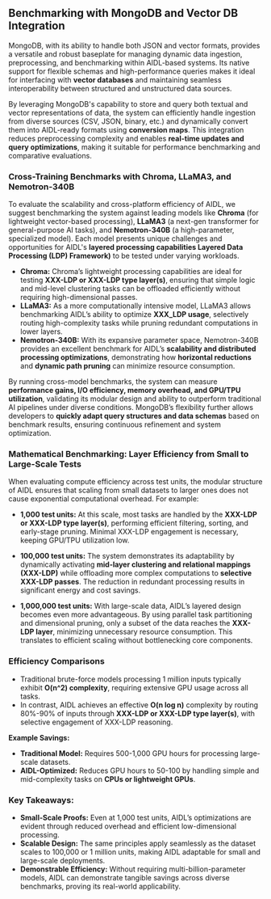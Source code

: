 ## Benchmarking with MongoDB and Vector DB Integration

MongoDB, with its ability to handle both JSON and vector formats, provides a versatile and robust baseplate for managing dynamic data ingestion, preprocessing, and benchmarking within AIDL-based systems. Its native support for flexible schemas and high-performance queries makes it ideal for interfacing with **vector databases** and maintaining seamless interoperability between structured and unstructured data sources.

By leveraging MongoDB's capability to store and query both textual and vector representations of data, the system can efficiently handle ingestion from diverse sources (CSV, JSON, binary, etc.) and dynamically convert them into AIDL-ready formats using **conversion maps**. This integration reduces preprocessing complexity and enables **real-time updates and query optimizations**, making it suitable for performance benchmarking and comparative evaluations.

### Cross-Training Benchmarks with Chroma, LLaMA3, and Nemotron-340B

To evaluate the scalability and cross-platform efficiency of AIDL, we suggest benchmarking the system against leading models like **Chroma** (for lightweight vector-based processing), **LLaMA3** (a next-gen transformer for general-purpose AI tasks), and **Nemotron-340B** (a high-parameter, specialized model). Each model presents unique challenges and opportunities for AIDL's **layered processing capabilities Layered Data Processing (LDP) Framework)** to be tested under varying workloads.

- **Chroma:** Chroma’s lightweight processing capabilities are ideal for testing **XXX-LDP or XXX-LDP type layer(s)**, ensuring that simple logic and mid-level clustering tasks can be offloaded efficiently without requiring high-dimensional passes.
- **LLaMA3:** As a more computationally intensive model, LLaMA3 allows benchmarking AIDL’s ability to optimize **XXX_LDP usage**, selectively routing high-complexity tasks while pruning redundant computations in lower layers.
- **Nemotron-340B:** With its expansive parameter space, Nemotron-340B provides an excellent benchmark for AIDL’s **scalability and distributed processing optimizations**, demonstrating how **horizontal reductions** and **dynamic path pruning** can minimize resource consumption.

By running cross-model benchmarks, the system can measure **performance gains, I/O efficiency, memory overhead, and GPU/TPU utilization**, validating its modular design and ability to outperform traditional AI pipelines under diverse conditions. MongoDB’s flexibility further allows developers to **quickly adapt query structures and data schemas** based on benchmark results, ensuring continuous refinement and system optimization.

### Mathematical Benchmarking: Layer Efficiency from Small to Large-Scale Tests

When evaluating compute efficiency across test units, the modular structure of AIDL ensures that scaling from small datasets to larger ones does not cause exponential computational overhead. For example:

- **1,000 test units:** At this scale, most tasks are handled by the **XXX-LDP or XXX-LDP type layer(s)**, performing efficient filtering, sorting, and early-stage pruning. Minimal XXX-LDP engagement is necessary, keeping GPU/TPU utilization low.

- **100,000 test units:** The system demonstrates its adaptability by dynamically activating **mid-layer clustering and relational mappings (XXX-LDP)** while offloading more complex computations to **selective XXX-LDP passes**. The reduction in redundant processing results in significant energy and cost savings.

- **1,000,000 test units:** With large-scale data, AIDL’s layered design becomes even more advantageous. By using parallel task partitioning and dimensional pruning, only a subset of the data reaches the **XXX-LDP layer**, minimizing unnecessary resource consumption. This translates to efficient scaling without bottlenecking core components.

### Efficiency Comparisons

- Traditional brute-force models processing 1 million inputs typically exhibit **O(n^2) complexity**, requiring extensive GPU usage across all tasks.
- In contrast, AIDL achieves an effective **O(n log n)** complexity by routing 80%-90% of inputs through **XXX-LDP or XXX-LDP type layer(s)**, with selective engagement of XXX-LDP reasoning.

**Example Savings:**  
- **Traditional Model:** Requires 500-1,000 GPU hours for processing large-scale datasets.  
- **AIDL-Optimized:** Reduces GPU hours to 50-100 by handling simple and mid-complexity tasks on **CPUs or lightweight GPUs**.

### Key Takeaways:
- **Small-Scale Proofs:** Even at 1,000 test units, AIDL’s optimizations are evident through reduced overhead and efficient low-dimensional processing.
- **Scalable Design:** The same principles apply seamlessly as the dataset scales to 100,000 or 1 million units, making AIDL adaptable for small and large-scale deployments.
- **Demonstrable Efficiency:** Without requiring multi-billion-parameter models, AIDL can demonstrate tangible savings across diverse benchmarks, proving its real-world applicability.
